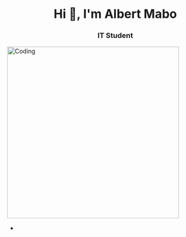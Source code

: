 <h1 align="center">Hi 👋, I'm Albert Mabo</h1>
<h3 align="center">IT Student
</h3>

<img align="" alt="Coding" width="400" src="https://c.tenor.com/2uyENRmiUt0AAAAC/coding.gif">



-


